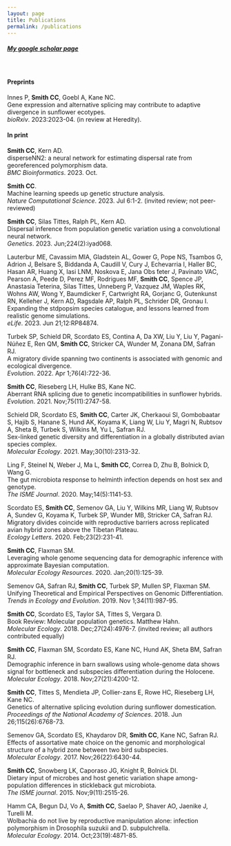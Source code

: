 ```yaml
---
layout: page
title: Publications
permalink: /publications
---
```


##### [My google scholar page](https://scholar.google.com/citations?user=ZHHGVn8AAAAJ&hl=en)
&nbsp;
&nbsp;


#### Preprints
Innes P, **Smith CC**, Goebl A, Kane NC.\
Gene expression and alternative splicing may contribute to adaptive divergence in sunflower ecotypes.\
*bioRxiv*. 2023:2023-04. (in review at Heredity).

#### In print
**Smith CC**, Kern AD.\
disperseNN2: a neural network for estimating dispersal rate from georeferenced polymorphism data.\
*BMC Bioinformatics*. 2023. Oct.

**Smith CC**.\
Machine learning speeds up genetic structure analysis.\
*Nature Computational Science*. 2023. Jul 6:1-2. (invited review; not peer-reviewed)

**Smith CC**, Silas Tittes, Ralph PL, Kern AD.\
Dispersal inference from population genetic variation using a convolutional neural network.\
*Genetics*. 2023. Jun;224(2):iyad068.

Lauterbur ME, Cavassim MIA, Gladstein AL, Gower G, Pope NS, Tsambos G, Adrion J, Belsare S, Biddanda A, Caudill V, Cury J, Echevarria I, Haller BC, Hasan AR, Huang X, Iasi LNM, Noskova E, Jana Obs ̆teter J, Pavinato VAC, Pearson A, Peede D, Perez MF, Rodrigues MF, **Smith CC**, Spence JP, Anastasia Teterina, Silas Tittes, Unneberg P, Vazquez JM, Waples RK, Wohns AW, Wong Y, Baumdicker F, Cartwright RA, Gorjanc G, Gutenkunst RN, Kelleher J, Kern AD, Ragsdale AP, Ralph PL, Schrider DR, Gronau I.\
Expanding the stdpopsim species catalogue, and lessons learned from realistic genome simulations.\
*eLife*. 2023. Jun 21;12:RP84874.

Turbek SP, Schield DR, Scordato ES, Contina A, Da XW, Liu Y, Liu Y, Pagani-Núñez E, Ren QM, **Smith CC**, Stricker CA, Wunder M, Zonana DM, Safran RJ.\
A migratory divide spanning two continents is associated with genomic and ecological divergence.\
*Evolution*. 2022. Apr 1;76(4):722-36.

**Smith CC**, Rieseberg LH, Hulke BS, Kane NC.\
Aberrant RNA splicing due to genetic incompatibilities in sunflower hybrids.\
*Evolution*. 2021. Nov;75(11):2747-58.

Schield DR, Scordato ES, **Smith CC**, Carter JK, Cherkaoui SI, Gombobaatar S, Hajib S, Hanane S, Hund AK, Koyama K, Liang W, Liu Y, Magri N, Rubtsov A, Sheta B, Turbek S, Wilkins M, Yu L, Safran RJ.\
Sex-linked genetic diversity and differentiation in a globally distributed avian species complex.\
*Molecular Ecology*. 2021. May;30(10):2313-32.

Ling F, Steinel N, Weber J, Ma L, **Smith CC**, Correa D, Zhu B, Bolnick D, Wang G.\
The gut microbiota response to helminth infection depends on host sex and genotype.\
*The ISME Journal*. 2020. May;14(5):1141-53.

Scordato ES, **Smith CC**, Semenov GA, Liu Y, Wilkins MR, Liang W, Rubtsov A, Sundev G, Koyama K, Turbek SP, Wunder MB, Stricker CA, Safran RJ.\
Migratory divides coincide with reproductive barriers across replicated avian hybrid zones above the Tibetan Plateau.\
*Ecology Letters*. 2020. Feb;23(2):231-41.

**Smith CC**, Flaxman SM.\
Leveraging whole genome sequencing data for demographic inference with approximate Bayesian computation.\
*Molecular Ecology Resources*. 2020. Jan;20(1):125-39.

Semenov GA, Safran RJ, **Smith CC**, Turbek SP, Mullen SP, Flaxman SM.\
Unifying Theoretical and Empirical Perspectives on Genomic Differentiation.\
*Trends in Ecology and Evolution*. 2019. Nov 1;34(11):987-95.

**Smith CC**, Scordato ES, Taylor SA, Tittes S, Vergara D.\
Book Review: Molecular population genetics. Matthew Hahn.\
*Molecular Ecology*. 2018. Dec;27(24):4976-7. (invited review; all authors contributed equally)

**Smith CC**, Flaxman SM, Scordato ES, Kane NC, Hund AK, Sheta BM, Safran RJ.\
Demographic inference in barn swallows using whole-genome data shows signal for bottleneck and subspecies differentiation during the Holocene.\
*Molecular Ecology*. 2018. Nov;27(21):4200-12.

**Smith CC**, Tittes S, Mendieta JP, Collier-zans E, Rowe HC, Rieseberg LH, Kane NC.\
Genetics of alternative splicing evolution during sunflower domestication.\
*Proceedings of the National Academy of Sciences*. 2018. Jun 26;115(26):6768-73.

Semenov GA, Scordato ES, Khaydarov DR, **Smith CC**, Kane NC, Safran RJ.\
Effects of assortative mate choice on the genomic and morphological structure of a hybrid zone between two bird subspecies.\
*Molecular Ecology*. 2017. Nov;26(22):6430-44.

**Smith CC**, Snowberg LK, Caporaso JG, Knight R, Bolnick DI.\
Dietary input of microbes and host genetic variation shape among-population differences in stickleback gut microbiota.\
*The ISME journal*. 2015. Nov;9(11):2515-26.

Hamm CA, Begun DJ, Vo A, **Smith CC**, Saelao P, Shaver AO, Jaenike J, Turelli M.\
Wolbachia do not live by reproductive manipulation alone: infection polymorphism in Drosophila suzukii and D. subpulchrella.\
*Molecular Ecology*. 2014. Oct;23(19):4871-85.
